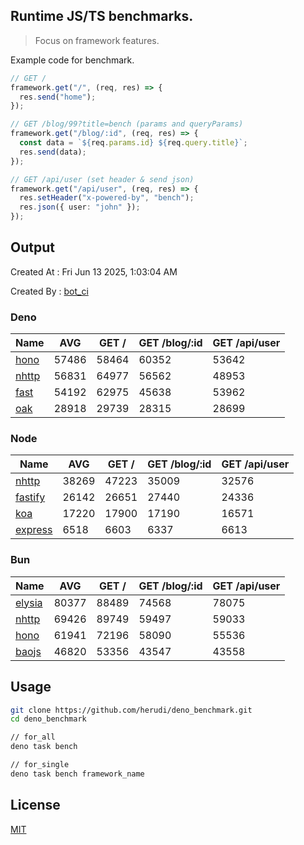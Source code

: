 ## Runtime JS/TS benchmarks.

> Focus on framework features.

Example code for benchmark.
```ts
// GET /
framework.get("/", (req, res) => {
  res.send("home");
});

// GET /blog/99?title=bench (params and queryParams)
framework.get("/blog/:id", (req, res) => {
  const data = `${req.params.id} ${req.query.title}`;
  res.send(data);
});

// GET /api/user (set header & send json)
framework.get("/api/user", (req, res) => {
  res.setHeader("x-powered-by", "bench");
  res.json({ user: "john" });
});
```

## Output
Created At : Fri Jun 13 2025, 1:03:04 AM

Created By : [bot_ci](https://github.com/herudi/deno_benchmarks/commits?author=github-actions%5Bbot%5D)


### Deno
|Name|AVG|GET /|GET /blog/:id|GET /api/user|
|----|----|----|----|----|
|[hono](https://github.com/honojs/hono)|57486|58464|60352|53642|
|[nhttp](https://github.com/nhttp/nhttp)|56831|64977|56562|48953|
|[fast](https://github.com/danteissaias/fast)|54192|62975|45638|53962|
|[oak](https://github.com/oakserver/oak)|28918|29739|28315|28699|
  


### Node
|Name|AVG|GET /|GET /blog/:id|GET /api/user|
|----|----|----|----|----|
|[nhttp](https://github.com/nhttp/nhttp)|38269|47223|35009|32576|
|[fastify](https://github.com/fastify/fastify)|26142|26651|27440|24336|
|[koa](https://github.com/koajs/koa)|17220|17900|17190|16571|
|[express](https://github.com/expressjs/express)|6518|6603|6337|6613|
  


### Bun
|Name|AVG|GET /|GET /blog/:id|GET /api/user|
|----|----|----|----|----|
|[elysia](https://github.com/elysiajs/elysia)|80377|88489|74568|78075|
|[nhttp](https://github.com/nhttp/nhttp)|69426|89749|59497|59033|
|[hono](https://github.com/honojs/hono)|61941|72196|58090|55536|
|[baojs](https://github.com/mattreid1/baojs)|46820|53356|43547|43558|
  



## Usage

```bash
git clone https://github.com/herudi/deno_benchmark.git
cd deno_benchmark

// for_all
deno task bench

// for_single
deno task bench framework_name
```

## License

[MIT](LICENSE)

